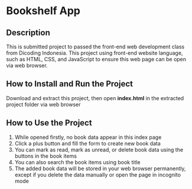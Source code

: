 # Bookshelf App 
## Description
This is submitted project to passed the front-end web development class from Dicoding Indonesia. This project using front-end website language, such as HTML, CSS, and JavaScript to ensure this web page can be open via web browser.

## How to Install and Run the Project
Download and extract this project, then open **index.html** in the extracted project folder via web browser

## How to Use the Project
1. While opened firstly, no book data appear in this index page
2. Click a plus button and fill the form to create new book data
3. You can mark as read, mark as unread, or delete book data using the buttons in the book items
4. You can also search the book items using book title
5. The added book data will be stored in your web browser permanently, except if you delete the data manually or open the page in incognito mode   
